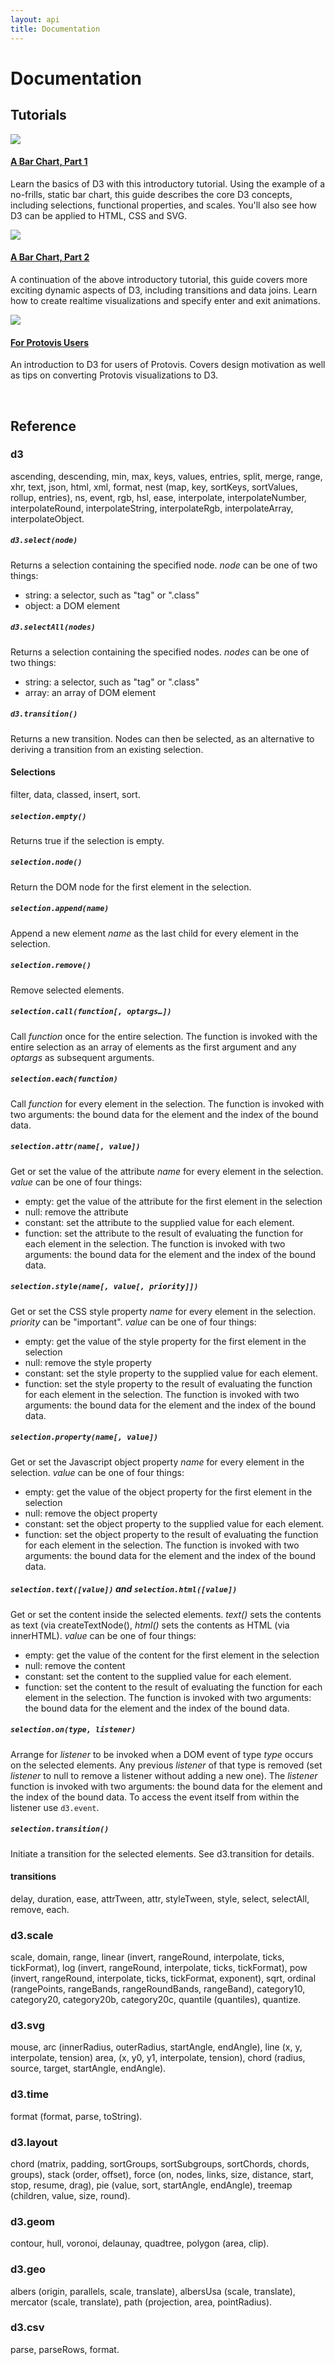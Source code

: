 ```yaml
---
layout: api
title: Documentation
---
```


# Documentation

## Tutorials

<div class="gallery">

<div class="list">
  <a href="../tutorial/bar-1.html">
    <img src="../tutorial/bar-1.png"/>
  </a>
  <h4><a href="../tutorial/bar-1.html">A Bar Chart, Part 1</a></h4>

  <p>Learn the basics of D3 with this introductory tutorial. Using the
  example of a no-frills, static bar chart, this guide describes the core D3
  concepts, including selections, functional properties, and scales. You'll
  also see how D3 can be applied to HTML, CSS and SVG.</p>
</div>

<div class="list">
  <a href="../tutorial/bar-2.html">
    <img src="../tutorial/bar-2.png"/>
  </a>
  <h4><a href="../tutorial/bar-2.html">A Bar Chart, Part 2</a></h4>

  <p>A continuation of the above introductory tutorial, this guide covers more
  exciting dynamic aspects of D3, including transitions and data joins. Learn
  how to create realtime visualizations and specify enter and exit
  animations.</p>
</div>

<div class="list">
  <a href="../tutorial/protovis.html">
    <img src="../tutorial/protovis.png"/>
  </a>
  <h4><a href="../tutorial/protovis.html">For Protovis Users</a></h4>

  <p>An introduction to D3 for users of Protovis. Covers design motivation as
  well as tips on converting Protovis visualizations to D3.</p>
</div>

</div>

<br clear="left"/>

## Reference

### d3

ascending, descending, min, max, keys, values, entries, split, merge, range,
xhr, text, json, html, xml, format, nest (map, key, sortKeys, sortValues,
rollup, entries), ns, event, rgb, hsl, ease, interpolate, interpolateNumber,
interpolateRound, interpolateString, interpolateRgb, interpolateArray,
interpolateObject.

##### `d3.select(node)`
Returns a selection containing the specified node. _node_ can be one of two things:

- string: a selector, such as "tag" or ".class"
- object: a DOM element

##### `d3.selectAll(nodes)`
Returns a selection containing the specified nodes. _nodes_ can be one of two things:

- string: a selector, such as "tag" or ".class"
- array: an array of DOM element

##### `d3.transition()`
Returns a new transition. Nodes can then be selected, as an alternative to deriving a transition from an existing selection.

#### Selections

filter, data, classed, insert, sort.

##### `selection.empty()`
Returns true if the selection is empty.

##### `selection.node()`
Return the DOM node for the first element in the selection.

##### `selection.append(name)`
Append a new element _name_ as the last child for every element in the selection.

##### `selection.remove()`
Remove selected elements.

##### `selection.call(function[, optargs…])`
Call _function_ once for the entire selection. The function is invoked with the entire selection as an array of elements as the first argument and any _optargs_ as subsequent arguments.

##### `selection.each(function)`
Call _function_ for every element in the selection. The function is invoked with two arguments: the bound data for the element and the index of the bound data.

##### `selection.attr(name[, value])`
Get or set the value of the attribute _name_ for every element in the selection. _value_ can be one of four things:

-   empty: get the value of the attribute for the first element in the selection
-   null: remove the attribute
-   constant: set the attribute to the supplied value for each element.
-   function: set the attribute to the result of evaluating the function for each element in the selection. The function is invoked with two arguments: the bound data for the element and the index of the bound data.

##### `selection.style(name[, value[, priority]])`
Get or set the CSS style property _name_ for every element in the selection. _priority_ can be "important". _value_ can be one of four things:

-   empty: get the value of the style property for the first element in the selection
-   null: remove the style property
-   constant: set the style property to the supplied value for each element.
-   function: set the style property to the result of evaluating the function for each element in the selection. The function is invoked with two arguments: the bound data for the element and the index of the bound data.

##### `selection.property(name[, value])`
Get or set the Javascript object property _name_ for every element in the selection. _value_ can be one of four things:

-   empty: get the value of the object property for the first element in the selection
-   null: remove the object property
-   constant: set the object property to the supplied value for each element.
-   function: set the object property to the result of evaluating the function for each element in the selection. The function is invoked with two arguments: the bound data for the element and the index of the bound data.

##### `selection.text([value])` and `selection.html([value])`
Get or set the content inside the selected elements. _text()_ sets the contents as text (via createTextNode(), _html()_ sets the contents as HTML (via innerHTML). _value_ can be one of four things:

- empty: get the value of the content for the first element in the selection
- null: remove the content
- constant: set the content to the supplied value for each element.
- function: set the content to the result of evaluating the function for each element in the selection. The function is invoked with two arguments: the bound data for the element and the index of the bound data.

##### `selection.on(type, listener)`
Arrange for _listener_ to be invoked when a DOM event of type _type_ occurs on the selected elements. Any previous _listener_ of that type is removed (set _listener_ to null to remove a listener without adding a new one). The _listener_ function is invoked with two arguments: the bound data for the element and the index of the bound data. To access the event itself from within the listener use `d3.event`.

##### `selection.transition()`
Initiate a transition for the selected elements. See d3.transition for details.

#### transitions

delay, duration, ease, attrTween, attr, styleTween, style, select, selectAll,
remove, each.

### d3.scale

scale, domain, range, linear (invert, rangeRound, interpolate, ticks,
tickFormat), log (invert, rangeRound, interpolate, ticks, tickFormat), pow
(invert, rangeRound, interpolate, ticks, tickFormat, exponent), sqrt, ordinal
(rangePoints, rangeBands, rangeRoundBands, rangeBand), category10, category20,
category20b, category20c, quantile (quantiles), quantize.

### d3.svg

mouse, arc (innerRadius, outerRadius, startAngle, endAngle), line (x, y,
interpolate, tension) area, (x, y0, y1, interpolate, tension), chord (radius,
source, target, startAngle, endAngle).

### d3.time

format (format, parse, toString).

### d3.layout

chord (matrix, padding, sortGroups, sortSubgroups, sortChords, chords, groups),
stack (order, offset), force (on, nodes, links, size, distance, start, stop,
resume, drag), pie (value, sort, startAngle, endAngle),  treemap (children,
value, size, round).

### d3.geom

contour, hull, voronoi, delaunay, quadtree, polygon (area, clip).

### d3.geo

albers (origin, parallels, scale, translate), albersUsa (scale, translate),
mercator (scale, translate), path (projection, area, pointRadius).

### d3.csv

parse, parseRows, format.
